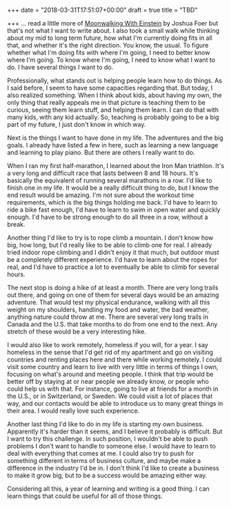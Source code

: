 +++
date = "2018-03-31T17:51:07+00:00"
draft = true
title = "TBD"

+++
... read a little more of [Moonwalking With Einstein](https://www.amazon.com/Moonwalking-Einstein-Science-Remembering-Everything/dp/0143120530/ref=as_sl_pc_qf_sp_asin_til?tag=grochat-20&linkCode=w00&linkId=ed04a2458b6b056f6788ee21e5ceb646&creativeASIN=0143120530) by Joshua Foer but that's not what I want to write about. I also took a small walk while thinking about my mid to long term future, how what I'm currently doing fits in all that, and whether it's the right direction. You know, the usual. To figure whether what I'm doing fits with where I'm going, I need to better know where I'm going. To know where I'm going, I need to know what I want to do. I have several things I want to do.

Professionally, what stands out is helping people learn how to do things. As I said before, I seem to have some capacities regarding that. But today, I also realized something. When I think about kids, about having my own, the only thing that really appeals me in that picture is teaching them to be curious, seeing them learn stuff, and helping them learn. I can do that with many kids, with any kid actually. So, teaching is probably going to be a big part of my future, I just don't know in which way.

Next is the things I want to have done in my life. The adventures and the big goals. I already have listed a few in here, such as learning a new language and learning to play piano. But there are others I really want to do.

When I ran my first half-marathon, I learned about the Iron Man triathlon. It's a very long and difficult race that lasts between 8 and 18 hours. It's basically the equivalent of running several marathons in a row. I'd like to finish one in my life. It would be a really difficult thing to do, but I know the end result would be amazing. I'm not sure about the workout time requirements, which is the big things holding me back. I'd have to learn to ride a bike fast enough, I'd have to learn to swim in open water and quickly enough. I'd have to be strong enough to do all three in a row, without a break.

Another thing I'd like to try is to rope climb a mountain. I don't know how big, how long, but I'd really like to be able to climb one for real. I already tried indoor rope climbing and I didn't enjoy it that much, but outdoor must be a completely different experience. I'd have to learn about the ropes for real, and I'd have to practice a lot to eventually be able to climb for several hours.

The next stop is doing a hike of at least a month. There are very long trails out there, and going on one of them for several days would be an amazing adventure. That would test my physical endurance, walking with all this weight on my shoulders, handling my food and water, the bad weather, anything nature could throw at me. There are several very long trails in Canada and the U.S. that take months to do from one end to the next. Any stretch of these would be a very interesting hike.

I would also like to work remotely, homeless if you will, for a year. I say homeless in the sense that I'd get rid of my apartment and go on visiting countries and renting places here and there while working remotely. I could visit some country and learn to live with very little in terms of things I own, focusing on what's around and meeting people. I think that trip would be better off by staying at or near people we already know, or people who could help us with that. For instance, going to live at friends for a month in the U.S., or in Switzerland, or Sweden. We could visit a lot of places that way, and our contacts would be able to introduce us to many great things in their area. I would really love such experience.

Another last thing I'd like to do in my life is starting my own business. Apparently it's harder than it seems, and I believe it probably is difficult. But I want to try this challenge. In such position, I wouldn't be able to push problems I don't want to handle to someone else. I would have to learn to deal with everything that comes at me. I could also try to push for something different in terms of business culture, and maybe make a difference in the industry I'd be in. I don't think I'd like to create a business to make it grow big, but to be a success would be amazing either way.

Considering all this, a year of learning and writing is a good thing. I can learn things that could be useful for all of those things. 